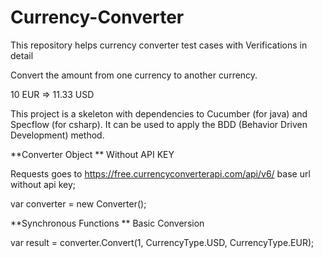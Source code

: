 # Currency-Converter
This repository helps currency converter test cases with Verifications in detail

Convert the amount from one currency to another currency.

10 EUR => 11.33 USD

This project is a skeleton with dependencies to Cucumber (for java) and Specflow (for csharp). It can be used to apply the 
BDD (Behavior Driven Development) method.

**Converter Object
**
Without API KEY

Requests goes to https://free.currencyconverterapi.com/api/v6/ base url without api key;

var converter = new Converter();

**Synchronous Functions
**
Basic Conversion

var result = converter.Convert(1, CurrencyType.USD, CurrencyType.EUR);
